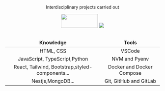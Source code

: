  <div align="center">
 <p> Interdisciplinary projects carried out</p>
 <a href="https://github.com/fullSports" target="_blank"><img src ="https://upload-image-fullsports.s3.us-east-1.amazonaws.com/f09b1d4197ce03321ca8b2563c3b66b4-icone.svg" width="120" height="45"></a>
 <a  href="https://www.linkedin.com/in/renan-figueiredo-3794b0224/"  alt="Linkedin">
<img  src="https://img.shields.io/badge/-Linkedin-0e76a8?style=for-the-badge&logo=Linkedin&logoColor=white&link=https:https://www.linkedin.com/in/renan-figueiredo-3794b0224/"  /></a>
 </div>
 <br />
<div align="center"> 
<table align="center">
<thead>
<tr align="center">
<td> <strong>Knowledge</strong></td>
<td> <strong>Tools</strong></td>
</thead>
</tr>
<tbody align="center">
<tr>
<td>HTML, CSS</td>
<td>VSCode</td>
</tr>
<tr>
<td>JavaScript, TypeScript,Python</td>
<td>NVM and Pyenv</td>
</tr>
<tr>
<td>React, Tailwind, Bootstrap,styled-components...</td>
<td>Docker and Docker Compose</td>
</tr>
<tr>
<td>Nestjs,MongoDB...</td>
<td>Git, GitHub and GitLab</td>
</tr>
</tbody>
</table>
</div>
